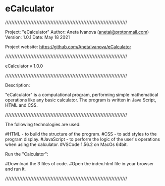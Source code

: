 # eCalculator

//////////////////////////////////////////////////////////////////////////////

Project: "eCalculator"
Author: Aneta Ivanova (anetai@protonmail.com)
Version: 1.0.1
Date: May 18 2021

Project website: https://github.com/AnetaIvanova/eCalculator

//////////////////////////////////////////////////////////////////////////////

eCalculator v 1.0.0

//////////////////////////////////////////////////////////////////////////////

Description:

"eCalculator" is a computational program, performing simple mathematical operations like any basic calculator. The program is written in Java Script, HTML and CSS.

//////////////////////////////////////////////////////////////////////////////

The following technologies are used:

#HTML - to build the structure of the program.
#CSS - to add styles to the program display.
#JavaScript - to perform the logic of the user's operations when using the calculator.
#VSCode 1.56.2 on MacOs 64bit.

Run the "Calculator":

#Download the 3 files of code.
#Open the index.html file in your browser and run it.

//////////////////////////////////////////////////////////////////////////////
